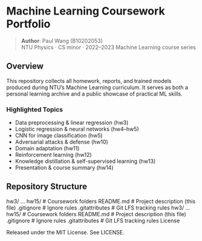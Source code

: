 # Machine Learning Coursework Portfolio

> **Author**: Paul Wang (B10202053)  
> NTU Physics · CS minor · 2022–2023 Machine Learning course series

## Overview
This repository collects all homework, reports, and trained models produced during NTU’s Machine Learning curriculum. It serves as both a personal learning archive and a public showcase of practical ML skills.

### Highlighted Topics
- Data preprocessing & linear regression (hw3)
- Logistic regression & neural networks (hw4–hw5)
- CNN for image classification (hw5)
- Adversarial attacks & defense (hw10)
- Domain adaptation (hw11)
- Reinforcement learning (hw12)
- Knowledge distillation & self-supervised learning (hw13)
- Presentation & course summary (hw14)

## Repository Structure

hw3/ … hw15/ # Coursework folders
README.md # Project description (this file)
.gitignore # Ignore rules
.gitattributes # Git LFS tracking rules
hw3/ … hw15/ # Coursework folders
README.md # Project description (this file)
.gitignore # Ignore rules
.gitattributes # Git LFS tracking rules
License

Released under the MIT License. See LICENSE.
